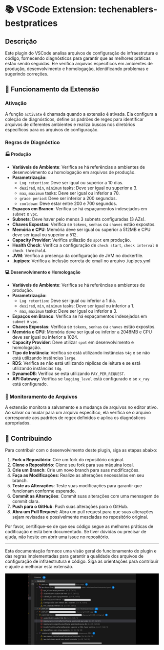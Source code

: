 # 📚 VSCode Extension: techenablers-bestpratices

## Descrição

Este plugin do VSCode analisa arquivos de configuração de infraestrutura e código, fornecendo diagnósticos para garantir que as melhores práticas estão sendo seguidas. Ele verifica arquivos específicos em ambientes de produção, desenvolvimento e homologação, identificando problemas e sugerindo correções.

## 🚀 Funcionamento da Extensão

### Ativação

A função `activate` é chamada quando a extensão é ativada. Ela configura a coleção de diagnósticos, define os padrões de regex para identificar arquivos de diferentes ambientes e realiza buscas nos diretórios específicos para os arquivos de configuração.

### Regras de Diagnóstico

#### 🏭 Produção

- **Variáveis de Ambiente**: Verifica se há referências a ambientes de desenvolvimento ou homologação em arquivos de produção.
- **Parametrização**: 
  - `Log retention`: Deve ser igual ou superior a 10 dias.
  - `desired`, `min`, `minimum` tasks: Deve ser igual ou superior a 3.
  - `max`, `maximum` tasks: Deve ser igual ou inferior a 70.
  - `grace period`: Deve ser inferior a 200 segundos.
  - `cooldown`: Deve estar entre 200 e 700 segundos.
- **Espaços em Branco**: Verifica se há espaçamentos indesejados em `subnet` e `vpc`.
- **Subnets**: Deve haver pelo menos 3 subnets configuradas (3 AZs).
- **Chaves Expostas**: Verifica se `tokens`, `senhas` ou `chaves` estão expostos.
- **Memória e CPU**: Memória deve ser igual ou superior a 512MB e CPU deve ser igual ou superior a 512.
- **Capacity Provider**: Verifica utiliazão de `spot` em produção.
- **Health Check**: Verifica a configuração de `check start`, `check interval` e `check threshold`.
- **JVM**: Verifica a presença da configuração de JVM no dockerfile.
- **.iupipes**: Verifica a inclusão correta de email no arquivo .iupipes.yml

#### 💻 Desenvolvimento e Homologação

- **Variáveis de Ambiente**: Verifica se há referências a ambientes de produção.
- **Parametrização**: 
  - `Log retention`: Deve ser igual ou inferior a 1 dia.
  - `desired`, `min`, `minimum` tasks: Deve ser igual ou inferior a 1.
  - `max`, `maximum` tasks: Deve ser igual ou inferior a 3.
- **Espaços em Branco**: Verifica se há espaçamentos indesejados em `subnet` e `vpc`.
- **Chaves Expostas**: Verifica se `tokens`, `senhas` ou `chaves` estão expostos.
- **Memória e CPU**: Memória deve ser igual ou inferior a 2048MB e CPU deve ser igual ou inferior a 1024.
- **Capacity Provider**: Deve utilizar `spot` em desenvolvimento e homologação.
- **Tipo de Instância**: Verifica se está utilizando instâncias `t4g` e se não está utilizando instâncias `large`.
- **RDS**: Verifica se não está utilizando réplicas de leitura e se está utilizando instâncias `t4g`.
- **DynamoDB**: Verifica se está utilizando `PAY_PER_REQUEST`.
- **API Gateway**: Verifica se `logging_level` está configurado e se `x_ray` está configurado.

### 📂 Monitoramento de Arquivos

A extensão monitora a salvamento e a mudança de arquivos no editor ativo. Ao salvar ou mudar para um arquivo específico, ela verifica se o arquivo corresponde aos padrões de regex definidos e aplica os diagnósticos apropriados.

## 🌟 Contribuindo

Para contribuir com o desenvolvimento deste plugin, siga as etapas abaixo:

1. **Fork o Repositório**: Crie um fork do repositório original.
2. **Clone o Repositório**: Clone seu fork para sua máquina local.
3. **Crie um Branch**: Crie um novo branch para suas modificações.
4. **Faça as Modificações**: Realize as alterações necessárias em seu branch.
5. **Teste as Alterações**: Teste suas modificações para garantir que funcionam conforme esperado.
6. **Commit as Alterações**: Commit suas alterações com uma mensagem de commit clara.
7. **Push para o GitHub**: Push suas alterações para o GitHub.
8. **Abra um Pull Request**: Abra um pull request para que suas alterações sejam revisadas e possivelmente mescladas no repositório original.

Por favor, certifique-se de que seu código segue as melhores práticas de codificação e está bem documentado. Se tiver dúvidas ou precisar de ajuda, não hesite em abrir uma issue no repositório.

---

Esta documentação fornece uma visão geral do funcionamento do plugin e das regras implementadas para garantir a qualidade dos arquivos de configuração de infraestrutura e código. Siga as orientações para contribuir e ajude a melhorar esta extensão.

![Multi Diagnostics](./resources/imgreadme.png)

